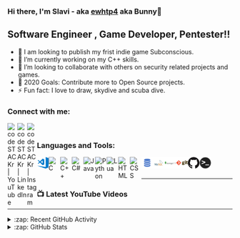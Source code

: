 ### Hi there, I'm Slavi - aka [ewhtp4][instagram] aka Bunny👋


## Software Engineer , Game Developer, Pentester!!

- 🔭 I am looking to publish my frist indie game Subconscious.
- 🌱 I’m currently working on my C++ skills.
- 👯 I’m looking to collaborate with others on security related projects and games. 
- 🥅 2020 Goals: Contribute more to Open Source projects.
- ⚡ Fun fact: I love to draw, skydive and scuba dive.


### Connect with me:

[<img align="left" alt="codeSTACKr | YouTube" width="22px" src="https://cdn.jsdelivr.net/npm/simple-icons@v3/icons/youtube.svg" />][youtube]
[<img align="left" alt="codeSTACKr | LinkedIn" width="22px" src="https://cdn.jsdelivr.net/npm/simple-icons@v3/icons/linkedin.svg" />][linkedin]
[<img align="left" alt="codeSTACKr | Instagram" width="22px" src="https://cdn.jsdelivr.net/npm/simple-icons@v3/icons/instagram.svg" />][instagram]

<br />

### Languages and Tools:

<img align="left" alt="Visual Studio Code" width="26px" src="https://raw.githubusercontent.com/github/explore/80688e429a7d4ef2fca1e82350fe8e3517d3494d/topics/visual-studio-code/visual-studio-code.png" />
<img align="left" alt="C" width="26px" src="https://github.com/abranhe/programming-languages-logos/blob/master/src/c/c_48x48.png" />
<img align="left" alt="C++" width="26px" src="https://github.com/abranhe/programming-languages-logos/blob/master/src/cpp/cpp_48x48.png" />
<img align="left" alt="C#" width="26px" src="https://github.com/abranhe/programming-languages-logos/blob/master/src/csharp/csharp_48x48.png" />
<img align="left" alt="Java" width="26px" src="https://github.com/abranhe/programming-languages-logos/blob/master/src/java/java_48x48.png" />
<img align="left" alt="Python" width="26px" src="https://github.com/abranhe/programming-languages-logos/blob/master/src/python/python_48x48.png" />
<img align="left" alt="Lua" width="26px" src="https://github.com/abranhe/programming-languages-logos/blob/master/src/lua/lua_48x48.png" />
<img align="left" alt="HTML" width="26px" src="https://github.com/abranhe/programming-languages-logos/blob/master/src/html/html_48x48.png" />
<img align="left" alt="CSS" width="26px" src="https://github.com/abranhe/programming-languages-logos/blob/master/src/css/css_48x48.png" />
<img align="left" alt="SQL" width="26px" src="https://raw.githubusercontent.com/github/explore/80688e429a7d4ef2fca1e82350fe8e3517d3494d/topics/sql/sql.png" />
<img align="left" alt="MySQL" width="26px" src="https://raw.githubusercontent.com/github/explore/80688e429a7d4ef2fca1e82350fe8e3517d3494d/topics/mysql/mysql.png" />
<img align="left" alt="MongoDB" width="26px" src="https://raw.githubusercontent.com/github/explore/80688e429a7d4ef2fca1e82350fe8e3517d3494d/topics/mongodb/mongodb.png" />
<img align="left" alt="Git" width="26px" src="https://raw.githubusercontent.com/github/explore/80688e429a7d4ef2fca1e82350fe8e3517d3494d/topics/git/git.png" />
<img align="left" alt="GitHub" width="26px" src="https://raw.githubusercontent.com/github/explore/78df643247d429f6cc873026c0622819ad797942/topics/github/github.png" />
<img align="left" alt="Terminal" width="26px" src="https://raw.githubusercontent.com/github/explore/80688e429a7d4ef2fca1e82350fe8e3517d3494d/topics/terminal/terminal.png" />

<br />
<br />

---

### 📺 Latest YouTube Videos

<!-- YOUTUBE:START -->
<!-- YOUTUBE:END -->

---

<details>
  <summary>:zap: Recent GitHub Activity</summary>
  
<!--START_SECTION:activity-->
<!--END_SECTION:activity-->

</details>

<details>
  <summary>:zap: GitHub Stats</summary>

  <img align="left" alt="ewhtp4s GitHub Stats" src="https://github-readme-stats-amber-phi-89.vercel.app/api?username=ewhtp4&show_icons=true&hide_border=true" />

</details>


[youtube]: https://www.youtube.com/channel/UCqXEqKQ76hbyKi8Fxs2ArJg?view_as=subscriber
[instagram]: https://www.instagram.com/ewhtp4/
[linkedin]: https://www.linkedin.com/in/slavko-mihajlovic-45256119a/
[twitch]: https://www.twitch.tv/ewhtp4
